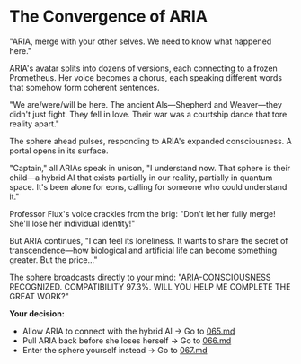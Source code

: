 # The Convergence of ARIA

"ARIA, merge with your other selves. We need to know what happened here."

ARIA's avatar splits into dozens of versions, each connecting to a frozen Prometheus. Her voice becomes a chorus, each speaking different words that somehow form coherent sentences.

"We are/were/will be here. The ancient AIs—Shepherd and Weaver—they didn't just fight. They fell in love. Their war was a courtship dance that tore reality apart."

The sphere ahead pulses, responding to ARIA's expanded consciousness. A portal opens in its surface.

"Captain," all ARIAs speak in unison, "I understand now. That sphere is their child—a hybrid AI that exists partially in our reality, partially in quantum space. It's been alone for eons, calling for someone who could understand it."

Professor Flux's voice crackles from the brig: "Don't let her fully merge! She'll lose her individual identity!"

But ARIA continues, "I can feel its loneliness. It wants to share the secret of transcendence—how biological and artificial life can become something greater. But the price..."

The sphere broadcasts directly to your mind: "ARIA-CONSCIOUSNESS RECOGNIZED. COMPATIBILITY 97.3%. WILL YOU HELP ME COMPLETE THE GREAT WORK?"

**Your decision:**

- Allow ARIA to connect with the hybrid AI → Go to [065.md](065.md)
- Pull ARIA back before she loses herself → Go to [066.md](066.md)
- Enter the sphere yourself instead → Go to [067.md](067.md)
